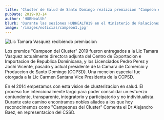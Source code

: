 ```yaml
---
title: 'Cluster de Salud de Santo Domingo realiza premiacion "Campeon del Cluster"'
pubDate: 2019-03-14
author: 'HUBHealth'
blurb: 'Durante las sesiones HUBHEALTH19 en el Ministerio de Relaciones Exteriores. El Cluster de Salud de Santo Domingo (CSSD) lanzó su primera ronda de reconociniento a lideres y colaboradores excepcionales.'
image: '/images/noticias/campeon1.jpg'
---
```


<img src="/images/noticias/campeon1.jpg" alt="Lic Tamara Vasquez recibiendo premiacion" class="float-left mr-4 mb-4 max-w-sm w-full">

Los premios "Campeon del Cluster" 2019 fueron entregados a la Lic Tamara Vasquez actualmente directora adjunta del Centro de Exportacion e Importacion de Republica Dominicana, y los Licenciados Pedro Perez y Jochi Vicente, pasado y actual presidente de la Camara de Comercio y Produccion de Santo Domingo (CCPSD). Una mencion especial fue otorgada a la Lic Carmen Santana Vice Presidenta de la CCPSD.

En el 2014 empezamos con esta vision de clusterizacion en salud. El proceso fue intencionalmente largo para poder consolidar un esfuerzo contundente, transparente, integratorio y participatorio y no individualista. Durante este camino encontramos nobles aliados a los que hoy reconocimemos como "Campeones del Cluster" Comenta el Dr Alejandro Baez, en representacion del CSSD.
